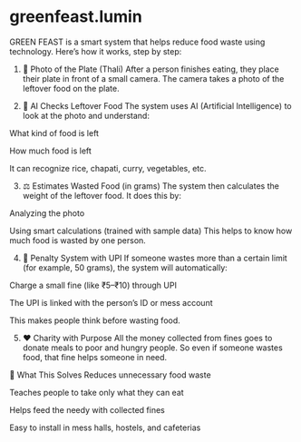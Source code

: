 # greenfeast.lumin

GREEN FEAST is a smart system that helps reduce food waste using technology. Here’s how it works, step by step:

1. 📸 Photo of the Plate (Thali)
After a person finishes eating, they place their plate in front of a small camera.
The camera takes a photo of the leftover food on the plate.

2. 🤖 AI Checks Leftover Food
The system uses AI (Artificial Intelligence) to look at the photo and understand:

What kind of food is left

How much food is left

It can recognize rice, chapati, curry, vegetables, etc.

3. ⚖️ Estimates Wasted Food (in grams)
The system then calculates the weight of the leftover food.
It does this by:

Analyzing the photo

Using smart calculations (trained with sample data)
This helps to know how much food is wasted by one person.

4. 💸 Penalty System with UPI
If someone wastes more than a certain limit (for example, 50 grams), the system will automatically:

Charge a small fine (like ₹5–₹10) through UPI

The UPI is linked with the person’s ID or mess account

This makes people think before wasting food.

5. ❤️ Charity with Purpose
All the money collected from fines goes to donate meals to poor and hungry people.
So even if someone wastes food, that fine helps someone in need.

🎯 What This Solves
Reduces unnecessary food waste

Teaches people to take only what they can eat

Helps feed the needy with collected fines

Easy to install in mess halls, hostels, and cafeterias

